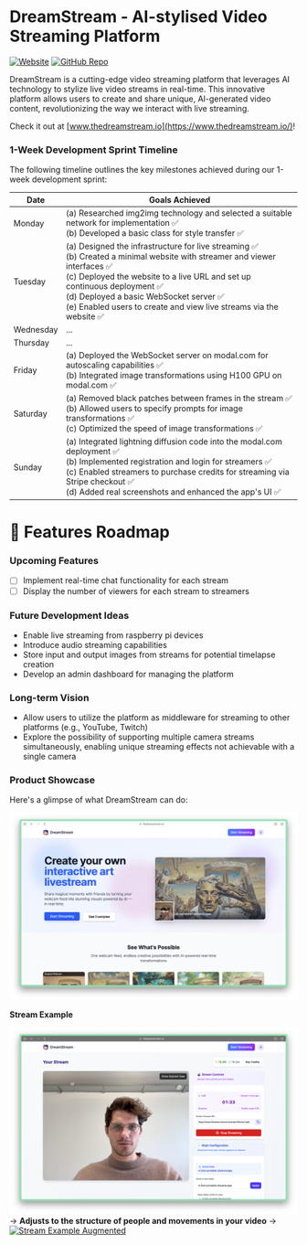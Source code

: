 # DreamStream - AI-stylised Video Streaming Platform

[![Website](https://img.shields.io/website?label=thedreamstream.io&style=for-the-badge&url=https%3A%2F%2Fwww.thedreamstream.io%2F)](https://www.thedreamstream.io/)
[![GitHub Repo](https://img.shields.io/badge/GitHub-Repo-blue?style=for-the-badge&logo=github)](https://github.com/DominiquePaul/dreamstream)

DreamStream is a cutting-edge video streaming platform that leverages AI technology to stylize live video streams in real-time. This innovative platform allows users to create and share unique, AI-generated video content, revolutionizing the way we interact with live streaming.

Check it out at [www.thedreamstream.io](https://www.thedreamstream.io/)!

### 1-Week Development Sprint Timeline

The following timeline outlines the key milestones achieved during our 1-week development sprint:

| Date | Goals Achieved |
|------|-----------------|
| Monday | (a) Researched img2img technology and selected a suitable network for implementation ✅</br>(b) Developed a basic class for style transfer ✅ |
| Tuesday | (a) Designed the infrastructure for live streaming ✅</br>(b) Created a minimal website with streamer and viewer interfaces ✅</br>(c) Deployed the website to a live URL and set up continuous deployment ✅</br>(d) Deployed a basic WebSocket server ✅</br>(e) Enabled users to create and view live streams via the website ✅ |
| Wednesday | ... |
| Thursday | ... |
| Friday | (a) Deployed the WebSocket server on modal.com for autoscaling capabilities ✅</br>(b) Integrated image transformations using H100 GPU on modal.com ✅ |
| Saturday | (a) Removed black patches between frames in the stream ✅</br>(b) Allowed users to specify prompts for image transformations ✅</br>(c) Optimized the speed of image transformations ✅ |
| Sunday | (a) Integrated lightning diffusion code into the modal.com deployment ✅</br>(b) Implemented registration and login for streamers ✅</br>(c) Enabled streamers to purchase credits for streaming via Stripe checkout ✅</br>(d) Added real screenshots and enhanced the app's UI ✅ |

# 🚀 Features Roadmap

### Upcoming Features

- [ ] Implement real-time chat functionality for each stream
- [ ] Display the number of viewers for each stream to streamers

### Future Development Ideas

- Enable live streaming from raspberry pi devices
- Introduce audio streaming capabilities
- Store input and output images from streams for potential timelapse creation
- Develop an admin dashboard for managing the platform

### Long-term Vision

- Allow users to utilize the platform as middleware for streaming to other platforms (e.g., YouTube, Twitch)
- Explore the possibility of supporting multiple camera streams simultaneously, enabling unique streaming effects not achievable with a single camera

### Product Showcase

Here's a glimpse of what DreamStream can do:

[![Homepage Screenshot](readme_images/homepage_screenshot.png)](https://www.thedreamstream.io/)

**Stream Example**

[![Stream Example Original](readme_images/stream_example_original.png)](https://www.thedreamstream.io/) → **Adjusts to the structure of people and movements in your video** → [![Stream Example Augmented](readme_images/stream_example_augmented.png)](https://www.thedreamstream.io/)